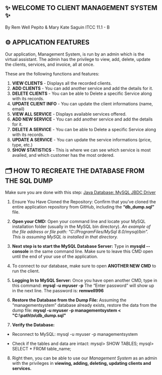 ## ✨ WELCOME TO CLIENT MANAGEMENT SYSTEM ✨  
By Rem Well Pepito & Mary Kate Saguin
ITCC 11.1 - B

## ⚙️ APPLICATION FEATURES
Our application, Management System, is run by an admin which is the virtual assistant.
The admin has the privilege to view, add, delete, update the clients, services, and invoice, all at once.

These are the following functions and features:
1. **VIEW CLIENTS** - Displays all the recorded clients.
2. **ADD CLIENTS** - You can add another service and add the details for it.
3. **DELETE CLIENTS** - You can be able to Delete a specific Service along with its records.
4. **UPDATE CLIENT INFO** - You can update the client informations (name, email)
5. **VIEW ALL SERVICE** - Displays available services offered.
6. **ADD NEW SERVICE** - You can add another service and add the details for it.
7. **DELETE A SERVICE** - You can be able to Delete a specific Service along with its records.
8. **UPDATE A SERVICE** - You can update the service informations (price, type, etc.)
9. **SHOW STATISTICS** - This is where we can see which service is most availed, and which customer has the most ordered.


## 🗂️ HOW TO RECREATE THE DATABASE FROM THE SQL DUMP
Make sure you are done with this step: [Java Database: MySQL JBDC Driver](https://www3.ntu.edu.sg/home/ehchua/programming/java/JDBC_Basic.html?fbclid=IwAR0Tb0gT4JBpLRwxk8c-f4Wsq0uVUvcyzBW-Ms3ZOEuAw87zfWTgQLN8oQE#zz-3)

1. Ensure You Have Cloned the Repository: Confirm that you’ve cloned the entire application repository from GitHub, including the **“db_dump.sql”** file.

2. **Open your CMD:** Open your command line and locate your MySQL installation folder (usually in the MySQL bin directory). 
*An example of the file address or file path: “C:/ProgramFiles/MySql 8.0/mysql/bin”. This is assuming MySQL is installed in that directory.*

3. **Next step is to start the MySQL Database Server:** Type in **mysqld --console** in the same command line. Make sure to leave this CMD open until the end of your use of the application.

4. To connect to our database, make sure to open **ANOTHER NEW CMD** to run the client. 

5. **Logging In to MySQL Server:** Once you have open another CMD, type in this command: **mysql -u myuser -p**
The “Enter password” will show up in the next line. The password is: **remwell996**

6. **Restore the Database from the Dump File:** Assuming the “managementsystem” database already exists, restore the data from the dump file: **mysql -u myuser -p managementsystem < "C:\\path\\to\\db_dump.sql"**


7. **Verify the Database:**
- Reconnect to MySQL:
mysql -u myuser -p managementsystem

- Check if the tables and data are intact:
mysql> SHOW TABLES;
mysql> SELECT * FROM table_name;

8. Right then, you can be able to use our *Management System* as an admin with the privileges in **viewing, adding, deleting, updating clients and services.**
